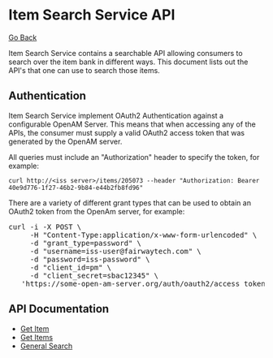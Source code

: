 # Item Search Service API

[Go Back](/README.md)

Item Search Service contains a searchable API allowing consumers to search over the item bank in different ways.  This document lists out the API's that one can use to search those items.

## Authentication
Item Search Service implement OAuth2 Authentication against a configurable OpenAM Server. This means that when accessing any of the APIs, the consumer must supply a valid OAuth2 access token that was generated by the OpenAM server.

All queries must include an "Authorization" header to specify the token, for example:

`curl http://<iss server>/items/205073 --header "Authorization: Bearer 40e9d776-1f27-46b2-9b84-e44b2fb8fd96"` 

There are a variety of different grant types that can be used to obtain an OAuth2 token from the OpenAm server, for example:

<pre>
curl -i -X POST \
     -H "Content-Type:application/x-www-form-urlencoded" \
     -d "grant_type=password" \
     -d "username=iss-user@fairwaytech.com" \
     -d "password=iss-password" \
     -d "client_id=pm" \
     -d "client_secret=sbac12345" \
   'https://some-open-am-server.org/auth/oauth2/access_token?realm=%2Fsbac'
</pre>

## API Documentation

* [Get Item](get_item_api.md)
* [Get Items](get_items_api.md)
* [General Search](general_search_api.md)